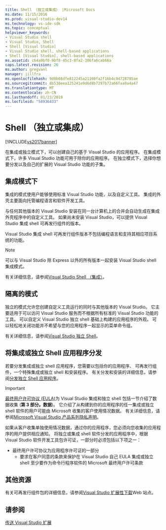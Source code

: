 ```yaml
---
title: Shell （独立或集成） |Microsoft Docs
ms.date: 11/15/2016
ms.prod: visual-studio-dev14
ms.technology: vs-ide-sdk
ms.topic: conceptual
helpviewer_keywords:
- Visual Studio shell
- Visual Studio, Shell
- Shell [Visual Studio]
- Visual Studio shell, shell-based applications
- Shell [Visual Studio], shell-based applications
ms.assetid: c64a9bf0-9bf8-45c3-8fa2-306fa6cab66a
caps.latest.revision: 26
ms.author: gregvanl
manager: jillfra
ms.openlocfilehash: 9d8b08dfe812245a21160fa2f16b4c94728785ae
ms.sourcegitcommit: 8b538eea125241e9d6d8b7297b72a66faa9a4a47
ms.translationtype: MT
ms.contentlocale: zh-CN
ms.lasthandoff: 01/23/2019
ms.locfileid: "58936433"
---
```

# <a name="shell-isolated-or-integrated"></a>Shell （独立或集成）
[!INCLUDE[vs2017banner](../includes/vs2017banner.md)]

在集成或独立模式下，可以创建自己的基于 Visual Studio 的应用程序。 在集成模式下，许多 Visual Studio 功能可用于除你的应用程序。 在独立模式下，选择你想要分发以及自己的扩展的 Visual Studio 功能的子集。  
  
## <a name="integrated-mode"></a>集成模式下  
 集成的模式使用户能够使用标准 Visual Studio 功能，以及自定义工具。 集成的外壳主要面向托管编程语言和软件开发工具。  
  
 与任何其他版本的 Visual Studio 安装在同一台计算机上的合并会自动生成在集成外壳程序中的自定义工具。 如果尚未安装 Visual Studio，可以提供 Visual Studio 集成 shell 可再发行组件的版本。  
  
 Visual Studio 集成 shell 可再发行组件版本不包括编程语言和支持其相应项目系统的功能。  
  
> [!NOTE]
>  可以与 Visual Studio 除 Express 以外的所有版本一起安装 Visual Studio shell 集成模式。  
  
 有关详细信息，请参阅[Visual Studio Shell （集成）](../extensibility/visual-studio-shell-integrated.md)。  
  
## <a name="isolated-mode"></a>隔离的模式  
 独立的模式允许您创建自定义工具运行的同时与其他版本的 Visual Studio。 它主要适用于可以访问 Visual Studio 服务而不根据所有标准的 Visual Studio 功能的工具。 可以自定义 Visual Studio 独立 shell 基础上构建的应用程序的外观。 可以轻松地关闭功能并不希望与您的应用程序一起显示的菜单命令组。  
  
 有关详细信息，请参阅[Visual Studio 独立 Shell](../extensibility/visual-studio-isolated-shell.md)。  
  
## <a name="distributing-your-integrated-or-isolated-shell-application"></a>将集成或独立 Shell 应用程序分发  
 若要分发集成或独立 shell 应用程序，您需要以包括你的应用程序、 可再发行组件，一个特殊集成或独立 shell 和安装程序。 有关分发和安装的详细信息，请参阅[分发独立 Shell 应用程序](../extensibility/distributing-isolated-shell-applications.md)。  
  
> [!IMPORTANT]
>  [最终用户许可协议 (EULA)](https://www.visualstudio.com/support/legal/mt171552)为 Visual Studio 集成和独立 shell 包括一节介绍了数据收集 (**第 3 部分。数据**)。  它介绍了从构建到你的应用程序的任一集成或独立 shell 软件的用户可能由 Microsoft 收集的客户使用情况数据。 有关详细信息，请参阅[Microsoft Visual Studio 产品系列隐私声明](https://www.visualstudio.com/dn948229)。  
> 
>  如果从客户收集单独使用情况数据，通过你的应用程序，您必须向您收集的应用程序的用户提供相应通知。  将独立或集成 shell 软件分发的应用程序中，根据 Visual Studio 软件开发工具包许可证，一部分时必须包括以下项之一：  
> 
> - 最终用户许可协议为应用程序许可证的一部分  
>   -   要求在客户同意的条款来保护在 Visual Studio 自己 EULA 集成或独立 shell 至少要作为命令行程序软件的 Microsoft 最终用户许可条款  
  
## <a name="additional-resources"></a>其他资源  
 有关可再发行组件包的详细信息，请参阅[Visual Studio 扩展性下载](http://go.microsoft.com/fwlink/?LinkID=119298)Web 站点。  
  
## <a name="see-also"></a>请参阅  
 [传送 Visual Studio 扩展](../extensibility/shipping-visual-studio-extensions.md)
